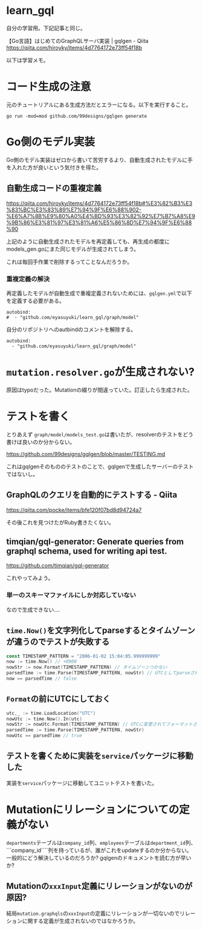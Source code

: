 learn_gql
====

自分の学習用。下記記事と同じ。

【Go言語】はじめてのGraphQLサーバ実装 | gqlgen - Qiita
https://qiita.com/hiroyky/items/4d7764172e73ff54f18b

以下は学習メモ。

# コード生成の注意

元のチュートリアルにある生成方法だとエラーになる。以下を実行すること。

```
go run -mod=mod github.com/99designs/gqlgen generate
```

# Go側のモデル実装

Go側のモデル実装はゼロから書いて苦労するより、自動生成されたモデルに手を入れた方が良いという気付きを得た。

## 自動生成コードの重複定義

https://qiita.com/hiroyky/items/4d7764172e73ff54f18b#%E3%82%B3%E3%83%BC%E3%83%89%E7%94%9F%E6%88%902-%E6%A7%8B%E9%80%A0%E4%BD%93%E3%82%92%E7%B7%A8%E9%9B%86%E3%81%97%E3%81%A6%E5%86%8D%E7%94%9F%E6%88%90

上記のように自動生成されたモデルを再定義しても、再生成の都度にmodels_gen.goにまた同じモデルが生成されてしまう。

これは毎回手作業で削除するってことなんだろうか。

### 重複定義の解決

再定義したモデルが自動生成で重複定義されないためには、```gqlgen.yml```で以下を定義する必要がある。

```
autobind:
#  - "github.com/eyasuyuki/learn_gql/graph/model"
```

自分のリポジトリへのautbindのコメントを解除する。

```
autobind:
  - "github.com/eyasuyuki/learn_gql/graph/model"
```

# ```mutation.resolver.go```が生成されない?

原因はtypoだった。Mutationの綴りが間違っていた。訂正したら生成された。

# テストを書く

とりあえず ```graph/model/models_test.go```は書いたが、resolverのテストをどう書けば良いのか分からない。

https://github.com/99designs/gqlgen/blob/master/TESTING.md

これはgqlgenそのもののテストのことで、gqlgenで生成したサーバーのテストではないし。

## GraphQLのクエリを自動的にテストする - Qiita

https://qiita.com/pocke/items/bfe120f07bd8d94724a7

その後これを見つけたがRuby書きたくない。

## timqian/gql-generator: Generate queries from graphql schema, used for writing api test.

https://github.com/timqian/gql-generator

これやってみよう。

### 単一のスキーマファイルにしか対応していない

なので生成できない....

## ```time.Now()```を文字列化してparseするとタイムゾーンが違うのでテストが失敗する

```go
const TIMESTAMP_PATTERN = "2006-01-02 15:04:05.999999999"
now := time.Now() // +0900
nowStr := now.Format(TIMESTAMP_PATTERN) // タイムゾーンつかない
parsedTime := time.Parse(TIMESTAMP_PATTERN, nowStr) // UTCとしてparseされる
now == parsedTime // false
```

## ```Format```の前にUTCにしておく

```go
utc,_ := time.LoadLocation("UTC")
nowUtc := time.Now().In(utc)
nowStr := nowUtc.Format(TIMESTAMP_PATTERN) // UTCに変更されてフォーマットされる
parsedTime := time.Parse(TIMESTAMP_PATTERN, nowStr)
nowUtc == parsedTime // true
```

## テストを書くために実装を```service```パッケージに移動した

実装を```service```パッケージに移動してユニットテストを書いた。

# Mutationにリレーションについての定義がない

```departments```テーブルは```company_id```列、```employees```テーブルは```department_id```列、```company_id````列を持っているが、誰がこれをupdateするのか分からない。一般的にどう解決しているのだろうか? gqlgenのドキュメントを読む方が早いか?

## Mutationの```xxxInput```定義にリレーションがないのが原因?

結局```mutation.graphqls```の```xxxInput```の定義にリレーションが一切ないのでリレーションに関する定義が生成されないのではなかろうか。